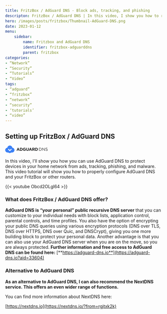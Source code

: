 ```yaml
---
title: FritzBox / AdGuard DNS - Block ads, tracking, and phishing
descripton: FritzBox / AdGuard DNS | In this video, I show you how to run your own public DNS server (AdGuard DNS)
hero: /images/posts/fritzbox/Thumbnail-AdGuard-DNS.png
date: 2023-01-12
menu:
    sidebar:
        name: Fritzbox and AdGuard DNS
        identifier: fritzbox-adguarddns
        parent: fritzbox
categories:
- “Network”
- “Security” 
- “Tutorials”
- “Video”
tags:
- “adguard”
- “fritzbox”
- “network”
- “security”
- ‘tutorials’
- “video”
---
```

## Setting up FritzBox / AdGuard DNS

[![logo adguard dns](/images/posts/fritzbox/logo_adguard.png)](https://adguard-dns.io/?aid=33604)

In this video, I'll show you how you can use AdGuard DNS to protect devices in your home network from ads, tracking, phishing, and malware.
This video tutorial will show you how to properly configure AdGuard DNS and your FritzBox or other routers.

{{< youtube Obcd2OLgl64 >}}

### What does FritzBox / AdGuard DNS offer?
**AdGuard DNS is “your personal” public recursive DNS server** that you can customize to your individual needs with block lists, application control, parental controls, and time profiles.
You also have the option of encrypting your public DNS queries using various encryption protocols (DNS over TLS, DNS over HTTPS, DNS over Quic, and DNSCrypt), giving you one more building block to protect your personal data.
Another advantage is that you can also use your AdGuard DNS server when you are on the move, so you are always protected.
**Further information and free access to AdGuard DNS can be found here:**
[**https://adguard-dns.io**](https://adguard-dns.io?aid=33604)
### Alternative to AdGuard DNS
**As an alternative to AdGuard DNS, I can also recommend the NextDNS service. This offers an even wider range of functions.**

You can find more information about NextDNS here:

[https://nextdns.io](https://nextdns.io/?from=rgjtxk2k)
